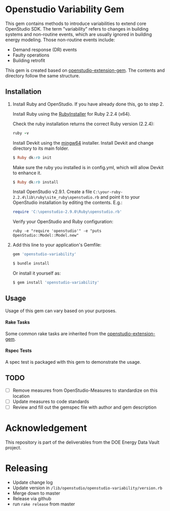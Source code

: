 # Openstudio Variability Gem

This gem contains methods to introduce variabilities to extend core OpenStudio SDK. The term "variability" refers to changes in building systems and non-routine events, which are usually ignored in building energy modeling. Those non-routine events include:
- Demand response (DR) events
- Faulty operations
- Building retrofit

This gem is created based on [openstudio-extension-gem](https://github.com/NREL/openstudio-extension-gem). The contents and directory follow the same structure.


## Installation


1. Install Ruby and OpenStudio. If you have already done this, go to step 2.

    Install Ruby using the [RubyInstaller](https://rubyinstaller.org/downloads/archives/) for Ruby 2.2.4 (x64).

    Check the ruby installation returns the correct Ruby version (2.2.4):

    ```ruby
    ruby -v
    ```

    Install Devkit using the [mingw64](https://dl.bintray.com/oneclick/rubyinstaller/DevKit-mingw64-64-4.7.2-20130224-1432-sfx.exe) installer.
    Install Devkit and change directory to its main folder. 
    
    ```ruby
    $ Ruby dk:rb init
    ```

    Make sure the ruby you installed is in config.yml, which will allow Devkit to enhance it.
    ```ruby
    $ Ruby dk:rb install
    ```

    Install OpenStudio v2.9.1.  Create a file ```C:\your-ruby-2.2.4\lib\ruby\site_ruby\openstudio.rb``` and point it to your OpenStudio installation by editing the contents.  E.g.:

    ```ruby
    require 'C:\openstudio-2.9.0\Ruby\openstudio.rb'
    ```

    Verify your OpenStudio and Ruby configuration:
    ```
    ruby -e "require 'openstudio'" -e "puts OpenStudio::Model::Model.new"
    ```

2. Add this line to your application's Gemfile:

    ```ruby
    gem 'openstudio-variability'
    ```

    
    ```ruby
    $ bundle install
    ```
    Or install it yourself as:

    ```ruby
    $ gem install 'openstudio-variability'
    ```

## Usage

Usage of this gem can vary based on your purposes.

#### Rake Tasks

Some common rake tasks are inherited from the [openstudio-extension-gem](https://github.com/NREL/openstudio-extension-gem#rake-tasks).

#### Rspec Tests

A spec test is packaged with this gem to demonstrate the usage. 

## TODO

- [ ] Remove measures from OpenStudio-Measures to standardize on this location
- [ ] Update measures to code standards
- [ ] Review and fill out the gemspec file with author and gem description

# Acknowledgement
This repository is part of the deliverables from the DOE Energy Data Vault project.


# Releasing

* Update change log
* Update version in `/lib/openstudio/openstudio-variability/version.rb`
* Merge down to master
* Release via github
* run `rake release` from master
